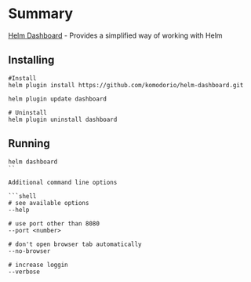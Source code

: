 # Summary

[Helm Dashboard](https://github.com/komodorio/helm-dashboard) - Provides a simplified way of working with Helm

## Installing

```shell
#Install
helm plugin install https://github.com/komodorio/helm-dashboard.git

helm plugin update dashboard

# Uninstall
helm plugin uninstall dashboard
```

## Running

````shell
helm dashboard
``

Additional command line options

```shell
# see available options
--help

# use port other than 8080
--port <number>

# don't open browser tab automatically
--no-browser

# increase loggin
--verbose
````
